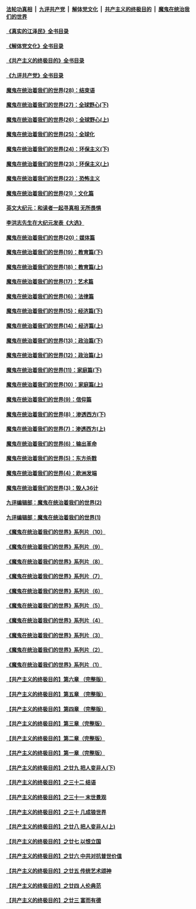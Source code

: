 ####  [法轮功真相](../../../../basic/blob/master/README.md?t=07180801) &nbsp;|&nbsp; [九评共产党](../../../../9ping.md/blob/master/README.md?t=07180801) &nbsp;|&nbsp; [解体党文化](../../../../jtdwh.md/blob/master/README.md?t=07180801)  &nbsp;|&nbsp; [共产主义的终极目的](../../../../gczydzjmd.md/blob/master/README.md?t=07180801) &nbsp;|&nbsp; [魔鬼在统治我们的世界](../../../../mgztzwmdsj.md/blob/master/README.md?t=07180801) 

#### [《真实的江泽民》全书目录](../pages/nsc422/n13721399.md?t=07180801) 

#### [《解体党文化》全书目录](../pages/nsc422/n13721157.md?t=07180801) 

#### [《共产主义的终极目的》全书目录](../pages/nsc422/n13721048.md?t=07180801) 

#### [《九评共产党》全书目录](../pages/nsc422/n13708085.md?t=07180801) 

#### [魔鬼在统治着我们的世界(28)：结束语](../pages/nsc422/n10936246.md?t=07180801) 

#### [魔鬼在统治着我们的世界(27)：全球野心(下)](../pages/nsc422/n10928319.md?t=07180801) 

#### [魔鬼在统治着我们的世界(26)：全球野心(上)](../pages/nsc422/n10900318.md?t=07180801) 

#### [魔鬼在统治着我们的世界(25)：全球化](../pages/nsc422/n10788205.md?t=07180801) 

#### [魔鬼在统治着我们的世界(24)：环保主义(下)](../pages/nsc422/n10695307.md?t=07180801) 

#### [魔鬼在统治着我们的世界(23)：环保主义(上)](../pages/nsc422/n10688613.md?t=07180801) 

#### [魔鬼在统治着我们的世界(22)：恐怖主义](../pages/nsc422/n10614727.md?t=07180801) 

#### [魔鬼在统治着我们的世界(21)：文化篇](../pages/nsc422/n10597706.md?t=07180801) 

#### [英文大纪元：和读者一起寻真相 无所畏惧](../pages/nsc422/n12542027.md?t=07180801) 

#### [李洪志先生在大纪元发表《大选》](../pages/nsc422/n12534746.md?t=07180801) 

#### [魔鬼在统治着我们的世界(20)：媒体篇](../pages/nsc422/n10586579.md?t=07180801) 

#### [魔鬼在统治着我们的世界(19)：教育篇(下)](../pages/nsc422/n10564808.md?t=07180801) 

#### [魔鬼在统治着我们的世界(18)：教育篇(上)](../pages/nsc422/n10526970.md?t=07180801) 

#### [魔鬼在统治着我们的世界(17)：艺术篇](../pages/nsc422/n10499093.md?t=07180801) 

#### [魔鬼在统治着我们的世界(16)：法律篇](../pages/nsc422/n10485969.md?t=07180801) 

#### [魔鬼在统治着我们的世界(15)：经济篇(下)](../pages/nsc422/n10469975.md?t=07180801) 

#### [魔鬼在统治着我们的世界(14)：经济篇(上)](../pages/nsc422/n10457370.md?t=07180801) 

#### [魔鬼在统治着我们的世界(13)：政治篇(下)](../pages/nsc422/n10448270.md?t=07180801) 

#### [魔鬼在统治着我们的世界(12)：政治篇(上)](../pages/nsc422/n10444576.md?t=07180801) 

#### [魔鬼在统治着我们的世界(11)：家庭篇(下)](../pages/nsc422/n10440961.md?t=07180801) 

#### [魔鬼在统治着我们的世界(10)：家庭篇(上)](../pages/nsc422/n10435448.md?t=07180801) 

#### [魔鬼在统治着我们的世界(9)：信仰篇](../pages/nsc422/n10432159.md?t=07180801) 

#### [魔鬼在统治着我们的世界(8)：渗透西方(下)](../pages/nsc422/n10429603.md?t=07180801) 

#### [魔鬼在统治着我们的世界(7)：渗透西方(上)](../pages/nsc422/n10426013.md?t=07180801) 

#### [魔鬼在统治着我们的世界(6)：输出革命](../pages/nsc422/n10421536.md?t=07180801) 

#### [魔鬼在统治着我们的世界(5)：东方杀戮](../pages/nsc422/n10417707.md?t=07180801) 

#### [魔鬼在统治着我们的世界(4)：欧洲发端](../pages/nsc422/n10414890.md?t=07180801) 

#### [魔鬼在统治着我们的世界(3)：毁人36计](../pages/nsc422/n10411583.md?t=07180801) 

#### [九评编辑部：魔鬼在统治着我们的世界(2)](../pages/nsc422/n10410036.md?t=07180801) 

#### [九评编辑部：魔鬼在统治着我们的世界(1)](../pages/nsc422/n10406825.md?t=07180801) 

#### [《魔鬼在统治着我们的世界》系列片（10）](../pages/nsc422/n12292670.md?t=07180801) 

#### [《魔鬼在统治着我们的世界》系列片（9）](../pages/nsc422/n12290859.md?t=07180801) 

#### [《魔鬼在统治着我们的世界》系列片（8）](../pages/nsc422/n12287445.md?t=07180801) 

#### [《魔鬼在统治着我们的世界》系列片（7）](../pages/nsc422/n12283425.md?t=07180801) 

#### [《魔鬼在统治着我们的世界》系列片（6）](../pages/nsc422/n12282314.md?t=07180801) 

#### [《魔鬼在统治着我们的世界》系列片（5）](../pages/nsc422/n12281419.md?t=07180801) 

#### [《魔鬼在统治着我们的世界》系列片（4）](../pages/nsc422/n12274024.md?t=07180801) 

#### [《魔鬼在统治着我们的世界》系列片（3）](../pages/nsc422/n12271322.md?t=07180801) 

#### [《魔鬼在统治着我们的世界》系列片（2）](../pages/nsc422/n12269049.md?t=07180801) 

#### [《魔鬼在统治着我们的世界》系列片（1）](../pages/nsc422/n12267575.md?t=07180801) 

#### [【共产主义的终极目的】第六章 （完整版）](../pages/nsc422/n11428913.md?t=07180801) 

#### [【共产主义的终极目的】第五章 （完整版）](../pages/nsc422/n11428912.md?t=07180801) 

#### [【共产主义的终极目的】第四章 （完整版）](../pages/nsc422/n11428907.md?t=07180801) 

#### [【共产主义的终极目的】第三章（完整版）](../pages/nsc422/n11428848.md?t=07180801) 

#### [【共产主义的终极目的】第二章（完整版）](../pages/nsc422/n11428831.md?t=07180801) 

#### [【共产主义的终极目的】第一章（完整版）](../pages/nsc422/n11417651.md?t=07180801) 

#### [【共产主义的终极目的】之廿九 把人变非人(下)](../pages/nsc422/n11344140.md?t=07180801) 

#### [【共产主义的终极目的】之三十二 结语](../pages/nsc422/n11360535.md?t=07180801) 

#### [【共产主义的终极目的】之三十一 末世景观](../pages/nsc422/n11351129.md?t=07180801) 

#### [【共产主义的终极目的】之三十 几成狼世界](../pages/nsc422/n11348280.md?t=07180801) 

#### [【共产主义的终极目的】之廿八 把人变非人(上)](../pages/nsc422/n11340492.md?t=07180801) 

#### [【共产主义的终极目的】之廿七 以恨立国](../pages/nsc422/n11336944.md?t=07180801) 

#### [【共产主义的终极目的】之廿六 中共对抗普世价值](../pages/nsc422/n11324785.md?t=07180801) 

#### [【共产主义的终极目的】之廿五 传统艺术颂神](../pages/nsc422/n11296396.md?t=07180801) 

#### [【共产主义的终极目的】之廿四 人伦典范](../pages/nsc422/n11296397.md?t=07180801) 

#### [【共产主义的终极目的】之廿三 富而有德](../pages/nsc422/n11283598.md?t=07180801) 

